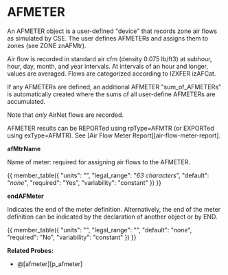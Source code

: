 # AFMETER

An AFMETER object is a user-defined "device" that records zone air flows as simulated by CSE. The user defines AFMETERs and assigns them to zones (see ZONE znAFMtr).

Air flow is recorded in standard air cfm (density 0.075 lb/ft3) at subhour, hour, day, month, and year intervals.  At intervals of an hour and longer, values are averaged.  Flows are categorized according to IZXFER izAFCat.

If any AFMETERs are defined, an additional AFMETER "sum_of_AFMETERs" is automatically created where the sums of all user-define AFMETERs are accumulated.

Note that *only* AirNet flows are recorded.

AFMETER results can be REPORTed using rpType=AFMTR (or EXPORTed using exType=AFMTR).  See [Air Flow Meter Report][air-flow-meter-report].


**afMtrName**

Name of meter: required for assigning air flows to the AFMETER.

{{
  member_table({
    "units": "",
    "legal_range": "*63 characters*", 
    "default": "*none*",
    "required": "Yes",
    "variability": "constant" 
  })
}}

**endAFMeter**

Indicates the end of the meter definition. Alternatively, the end of the meter definition can be indicated by the declaration of another object or by END.

{{
  member_table({
    "units": "",
    "legal_range": "", 
    "default": "*none*",
    "required": "No",
    "variability": "constant" 
  })
}}

**Related Probes:**

- @[afmeter][p_afmeter]
